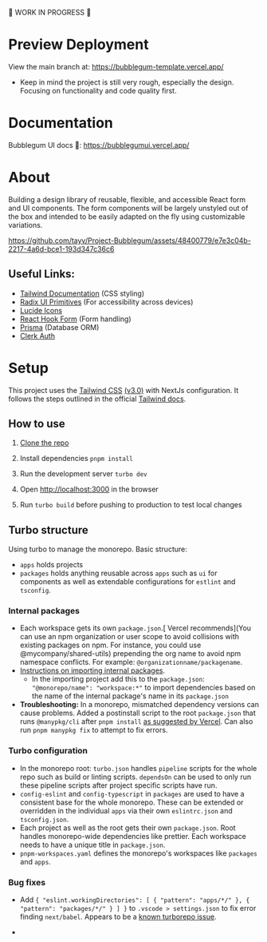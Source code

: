 🚧 WORK IN PROGRESS 🚧

# Preview Deployment

View the main branch at: https://bubblegum-template.vercel.app/

- Keep in mind the project is still very rough, especially the design. Focusing on functionality and code quality first.

# Documentation

Bubblegum UI docs 🚧: https://bubblegumui.vercel.app/

# About

Building a design library of reusable, flexible, and accessible React form and UI components. The form components will be largely unstyled out of the box and intended to be easily adapted on the fly using customizable variations.

https://github.com/tayv/Project-Bubblegum/assets/48400779/e7e3c04b-2217-4a6d-bce1-193d347c36c6

## Useful Links:

- [Tailwind Documentation](https://tailwindcss.com/docs/) (CSS styling)
- [Radix UI Primitives](https://www.radix-ui.com/docs/primitives/) (For accessibility across devices)
- [Lucide Icons](https://lucide.dev/)
- [React Hook Form](https://react-hook-form.com/) (Form handling)
- [Prisma](https://www.prisma.io/docs) (Database ORM)
- [Clerk Auth](https://clerk.com/docs/nextjs/overview)

# Setup

This project uses the [Tailwind CSS](https://tailwindcss.com/) [(v3.0)](https://tailwindcss.com/blog/tailwindcss-v3) with NextJs configuration. It follows the steps outlined in the official [Tailwind docs](https://tailwindcss.com/docs/guides/nextjs).

## How to use

1. [Clone the repo](https://docs.github.com/en/repositories/creating-and-managing-repositories/cloning-a-repository)

2. Install dependencies `pnpm install`

3. Run the development server `turbo dev`

4. Open [http://localhost:3000](http://localhost:3000) in the browser

5. Run `turbo build` before pushing to production to test local changes

## Turbo structure

Using turbo to manage the monorepo. Basic structure:

- `apps` holds projects
- `packages` holds anything reusable across `apps` such as `ui` for components as well as extendable configurations for `estlint` and `tsconfig`.

### Internal packages

- Each workspace gets its own `package.json`.[ Vercel recommends](You can use an npm organization or user scope to avoid collisions with existing packages on npm. For instance, you could use @mycompany/shared-utils) prepending the org name to avoid npm namespace conflicts. For example: `@organizationname/packagename`.
- [Instructions on importing internal packages](https://turbo.build/repo/docs/handbook/sharing-code/internal-packages).
  - In the importing project add this to the `package.json`: ` "@monorepo/name": "workspace:*"` to import dependencies based on the name of the internal package's name in its `package.json`
- **Troubleshooting:** In a monorepo, mismatched dependency versions can cause problems. Added a postinstall script to the root `package.json` that runs `@manypkg/cli` after `pnpm install` [as suggested by Vercel](https://turbo.build/repo/docs/handbook/troubleshooting). Can also run `pnpm manypkg fix` to attempt to fix errors.

### Turbo configuration

- In the monorepo root: `turbo.json` handles `pipeline` scripts for the whole repo such as build or linting scripts. `dependsOn` can be used to only run these pipeline scripts after project specific scripts have run.
- `config-eslint` and `config-typescript` in `packages` are used to have a consistent base for the whole monorepo. These can be extended or overridden in the individual `apps` via their own `eslintrc.json` and `tsconfig.json`.
- Each project as well as the root gets their own `package.json`. Root handles monorepo-wide dependencies like prettier. Each workspace needs to have a unique title in `package.json`.
- `pnpm-workspaces.yaml` defines the monorepo's workspaces like `packages` and `apps`.

### Bug fixes

- Add `{
  "eslint.workingDirectories": [
    { "pattern": "apps/*/" },
    { "pattern": "packages/*/" }
  ]
}` to `.vscode > settings.json` to fix error finding `next/babel`. Appears to be a [known turborepo issue](https://stackoverflow.com/questions/71662525/failed-to-load-config-next-babel-to-extend-from-eslintrc-json).

-
